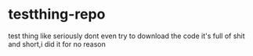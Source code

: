 # testthing-repo
test thing
like seriously dont even try to download the code it's full of shit and short,i did it for no reason

